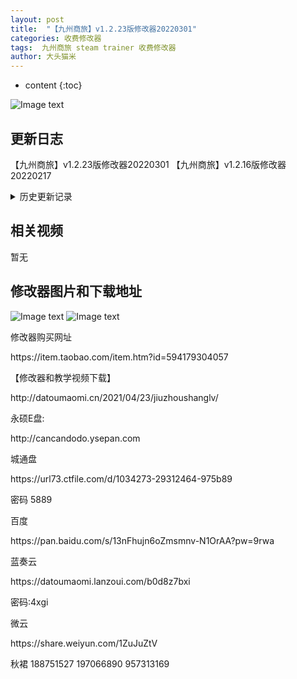 ```yaml
---
layout: post
title:  "【九州商旅】v1.2.23版修改器20220301"
categories: 收费修改器
tags:  九州商旅 steam trainer 收费修改器
author: 大头猫米
---
```


* content
{:toc}

![Image text](https://datoumaomi.github.io/pic/jjj/jiuzhoushanglv/九州商旅.jpg)


##  更新日志
【九州商旅】v1.2.23版修改器20220301
【九州商旅】v1.2.16版修改器20220217




<details>
<summary>历史更新记录</summary>
【九州商旅】v1.2.23版修改器20220301<p></p>
【九州商旅】v1.2.16版修改器20220217<p></p>
 ===累计更新===<p></p>
【九州商旅】v1.1.1版修改器20210430 日常更新<p></p>
【九州商旅】v1.1.2版修改器20210501<p></p>
重要更新,增加了商店无限商品修改、增加了自动恢复最大气血修改、增加了名望修改、增加了快速研读修改<p></p>
【九州商旅】v1.1.7版修改器20210507 日常更新<p></p>
【九州商旅】v1.1.8版修改器20210507 日常更新<p></p>
【九州商旅】v1.1.11版修改器20210509 日常更新<p></p>
【九州商旅】v1.1.15版修改器20210510 日常更新<p></p>
【九州商旅】v1.1.17版修改器20210512 日常更新<p></p>
【九州商旅】v1.1.18版修改器20210512 日常更新<p></p>
【九州商旅】v1.1.19版修改器20210513 日常更新<p></p>
【九州商旅】v1.1.20版修改器20210515 日常更新<p></p>
【九州商旅】v1.1.21版修改器20210521 日常更新<p></p>
【九州商旅】v1.1.51版修改器20210529 日常更新<p></p>
【九州商旅】v1.1.53版修改器20210607 日常更新<p></p>
【九州商旅】v1.1.62版修改器20210613 日常更新<p></p>
【九州商旅】v1.2.16版修改器20220217 日常更新,增加了字体大小设置和DPI缩放<p></p>

</details>

## 相关视频
暂无

## 修改器图片和下载地址

![Image text](https://datoumaomi.github.io/pic/jjj/jiuzhoushanglv/九州商旅.jpg)
![Image text](https://datoumaomi.github.io/pic/jjj/jiuzhoushanglv/九州商旅.png)




<p></p>
修改器购买网址
<p></p>
https://item.taobao.com/item.htm?id=594179304057
<p></p>
【修改器和教学视频下载】
<p></p>
http://datoumaomi.cn/2021/04/23/jiuzhoushanglv/
<p></p>
永硕E盘:
<p></p>
http://cancandodo.ysepan.com
<p></p>
城通盘
<p></p>
https://url73.ctfile.com/d/1034273-29312464-975b89
<p></p>
密码 5889
<p></p>
百度
<p></p>
https://pan.baidu.com/s/13nFhujn6oZmsmnv-N1OrAA?pw=9rwa
<p></p>
蓝奏云
<p></p>
https://datoumaomi.lanzoui.com/b0d8z7bxi
<p></p>
密码:4xgi
<p></p>
微云
<p></p>
https://share.weiyun.com/1ZuJuZtV
<p></p>
<p>秋裙 188751527 197066890 957313169</p>
